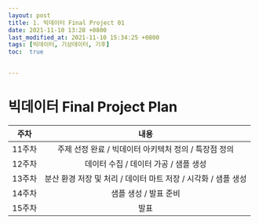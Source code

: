 ```yaml
---
layout: post
title: 1. 빅데이터 Final Project 01
date: 2021-11-10 13:28 +0800
last_modified_at: 2021-11-10 15:34:25 +0800
tags: [빅데이터, 기상데이터, 기후]
toc:  true


---
```


# 빅데이터 Final Project Plan

|주차|내용|  
|:---:|:---:|
|11주차|주제 선정 완료 / 빅데이터 아키텍처 정의 / 특장점 정의|
|12주차|데이터 수집 / 데이터 가공 / 샘플 생성|
|13주차|분산 환경 저장 및 처리 / 데이터 마트 저장 / 시각화 / 샘플 생성|
|14주차|샘플 생성 / 발표 준비|
|15주차|발표|
